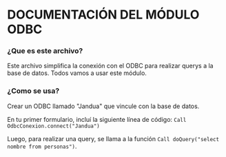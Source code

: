 # DOCUMENTACIÓN DEL MÓDULO ODBC

### ¿Que es este archivo?
Este archivo simplifica la conexión con el ODBC para realizar querys a la base de datos.
Todos vamos a usar este módulo.

### ¿Como se usa?
Crear un ODBC llamado "Jandua" que vincule con la base de datos.

En tu primer formulario, incluí la siguiente línea de código:
`Call OdbcConexion.connect("Jandua")`

Luego, para realizar una query, se llama a la función
`Call doQuery("select nombre from personas")`.
